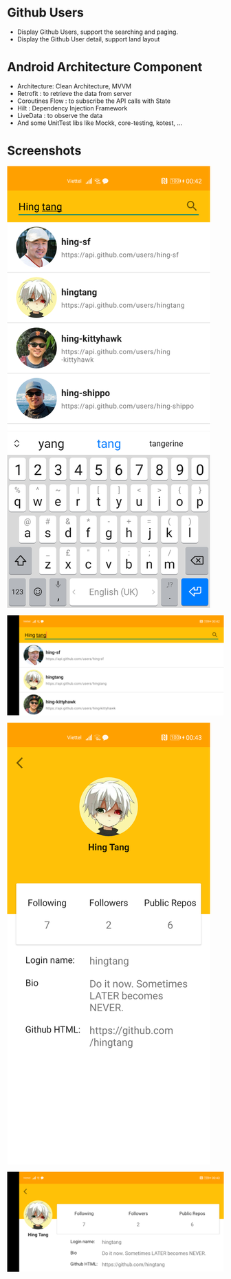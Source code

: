 # Github Users
- Display Github Users, support the searching and paging.
- Display the Github User detail, support land layout

# Android Architecture Component
- Architecture: Clean Architecture, MVVM
- Retrofit : to retrieve the data from server
- Coroutines Flow : to subscribe the API calls with State
- Hilt : Dependency Injection Framework
- LiveData : to observe the data
- And some UnitTest libs like Mockk, core-testing, kotest, ...

# Screenshots
![Search users screen](screenshots/search_screen.png "user list")

![Search users screen landscape](screenshots/search_screen_landscape.png "user list in landscape mode")

![User details](screenshots/user_detail_screen.png "user detail")

![User details landscape](screenshots/user_detail_screen_landscape.png "user detail in landscape mode")
